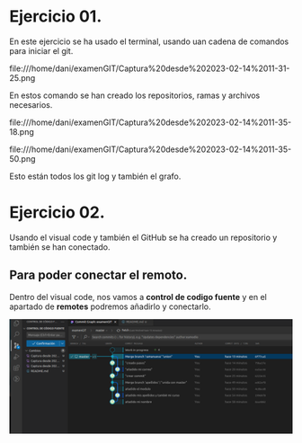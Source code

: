# Ejercicio 01.
En este ejercicio se ha usado el terminal, usando uan cadena de comandos para iniciar el git.

file:///home/dani/examenGIT/Captura%20desde%202023-02-14%2011-31-25.png

En estos comando se han creado los repositorios, ramas y archivos necesarios.

file:///home/dani/examenGIT/Captura%20desde%202023-02-14%2011-35-18.png

file:///home/dani/examenGIT/Captura%20desde%202023-02-14%2011-35-50.png

Esto están todos los git log y también el grafo.


# Ejercicio 02.
Usando el visual code y también el GitHub se ha creado un repositorio y también se han conectado.

## Para poder conectar el remoto.
Dentro del visual code, nos vamos a **control de codigo fuente** y en el apartado de **remotes** podremos añadirlo y conectarlo.

![Alt text](Captura%20desde%202023-02-14%2011-40-01.png)